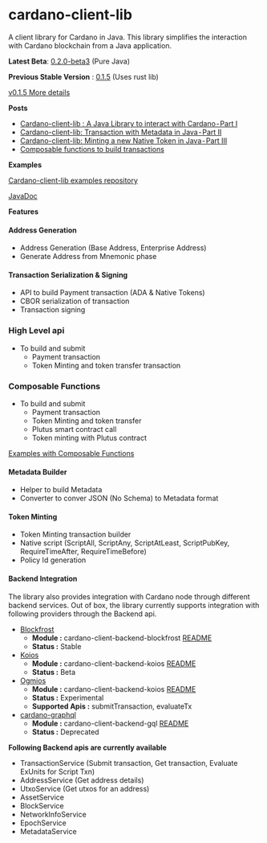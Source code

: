 # cardano-client-lib

A client library for Cardano in Java. This library simplifies the interaction with Cardano blockchain from a Java application.

**Latest Beta**: [0.2.0-beta3](https://github.com/bloxbean/cardano-client-lib/releases/tag/v0.2.0-beta3) (Pure Java)

**Previous Stable Version** : [0.1.5](https://github.com/bloxbean/cardano-client-lib/releases/tag/v0.1.5) (Uses rust lib)

[v0.1.5 More details](README-0_1_5.md)

**Posts**
- [Cardano-client-lib : A Java Library to interact with Cardano - Part I](https://medium.com/p/83fba0fee537)
- [Cardano-client-lib: Transaction with Metadata in Java - Part II](https://medium.com/p/fa34f403b90e)
- [Cardano-client-lib: Minting a new Native Token in Java - Part III](https://medium.com/p/1a94a21cfeeb)
- [Composable functions to build transactions](https://medium.com/coinmonks/cardano-client-lib-new-composable-functions-to-build-transaction-in-java-part-i-be3a8b4da835)

**Examples**

[Cardano-client-lib examples repository](https://github.com/bloxbean/cardano-client-examples/)

[JavaDoc](https://javadoc.io/doc/com.bloxbean.cardano/cardano-client-lib/0.2.0-beta3/index.html)

**Features**

#### Address Generation

- Address Generation (Base Address, Enterprise Address)
- Generate Address from Mnemonic phase

#### Transaction Serialization & Signing
- API to build Payment transaction (ADA & Native Tokens)
- CBOR serialization of transaction
- Transaction signing

### High Level api
- To build and submit
    -  Payment transaction
    - Token Minting and token transfer transaction

### Composable Functions
- To build and submit
    - Payment transaction
    - Token Minting and token transfer
    - Plutus smart contract call
    - Token minting with Plutus contract

[Examples with Composable Functions](https://github.com/bloxbean/cardano-client-examples/tree/main/src/main/java/com/bloxbean/cardano/client/examples/function)

#### Metadata Builder
- Helper to build Metadata
- Converter to conver JSON (No Schema) to Metadata format

#### Token Minting
- Token Minting transaction builder
- Native script (ScriptAll, ScriptAny, ScriptAtLeast, ScriptPubKey, RequireTimeAfter, RequireTimeBefore)
- Policy Id generation

#### Backend Integration
The library also provides integration with Cardano node through different backend services.
Out of box, the library currently supports integration with following providers through the Backend api.

- [Blockfrost](https://blockfrost.io)
    - **Module :** cardano-client-backend-blockfrost [README](https://github.com/bloxbean/cardano-client-lib/blob/master/backend-modules/blockfrost/README.md)
    - **Status :** Stable
- [Koios](https://www.koios.rest/)
    - **Module :** cardano-client-backend-koios [README](https://github.com/bloxbean/cardano-client-lib/blob/master/backend-modules/koios/README.md)
    - **Status :** Beta
- [Ogmios](https://ogmios.dev/)
    - **Module :** cardano-client-backend-koios [README](https://github.com/bloxbean/cardano-client-lib/blob/master/backend-modules/ogmios/README.md)
    - **Status :** Experimental
    - **Supported Apis :** submitTransaction, evaluateTx
- [cardano-graphql](https://github.com/input-output-hk/cardano-graphql)
    - **Module :** cardano-client-backend-gql [README](https://github.com/bloxbean/cardano-client-lib/blob/master/backend-modules/cardano-graphql/README.md)
    - **Status :** Deprecated

**Following Backend apis are currently available**
- TransactionService (Submit transaction, Get transaction, Evaluate ExUnits for Script Txn)
- AddressService (Get address details)
- UtxoService (Get utxos for an address)
- AssetService
- BlockService
- NetworkInfoService
- EpochService
- MetadataService

